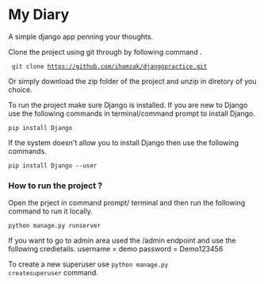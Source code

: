 # My Diary 
A simple django app penning your thoughts. 

Clone the project using git through by following command . 

<code> git clone https://github.com/ihamzak/djangopractice.git </code>

Or simply download the zip folder of the project and unzip in diretory of you choice. 

To run the project make sure Django is installed. If you are new to Django use the following commands in terminal/command prompt to install Django. 

<code>pip install Django </code>

If the system doesn't allow you to install Django then use the following commands. 

<code>pip install Django --user </code>


### How to run the project ? 

Open the prject in command prompt/ terminal and then run the following command to run it locally. 

<code>python manage.py runserver</code>

If you want to go to admin area used the /admin endpoint and use the following credietails. 
username = demo 
password = Demo123456

To create a new superuser use <code>python manage.py createsuperuser</code> command. 
